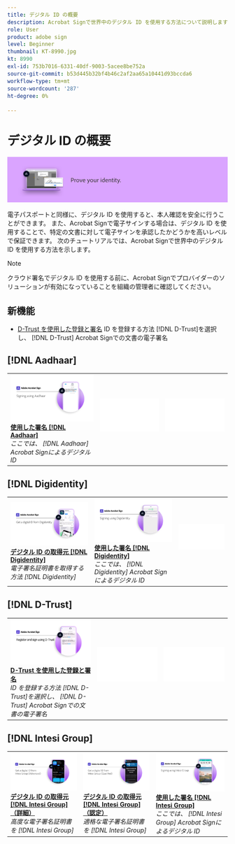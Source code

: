 ```yaml
---
title: デジタル ID の概要
description: Acrobat Signで世界中のデジタル ID を使用する方法について説明します
role: User
product: adobe sign
level: Beginner
thumbnail: KT-8990.jpg
kt: 8990
exl-id: 753b7016-6331-40df-9003-5acee8be752a
source-git-commit: b53d445b32bf4b46c2af2aa65a10441d93bccda6
workflow-type: tm+mt
source-wordcount: '287'
ht-degree: 0%

---
```


# デジタル ID の概要

![Sign デジタル ID 画像](../assets/Hero-DigitalID.png)

電子パスポートと同様に、デジタル ID を使用すると、本人確認を安全に行うことができます。 また、Acrobat Signで電子サインする場合は、デジタル ID を使用することで、特定の文書に対して電子サインを承認したかどうかを高いレベルで保証できます。 次のチュートリアルでは、Acrobat Signで世界中のデジタル ID を使用する方法を示します。

>[!NOTE]
>
>クラウド署名でデジタル ID を使用する前に、Acrobat Signでプロバイダーのソリューションが有効になっていることを組織の管理者に確認してください。

## 新機能

* [D-Trust を使用した登録と署名](d-trust.md)
ID を登録する方法 [!DNL D-Trust]を選択し、 [!DNL D-Trust] Acrobat Signでの文書の電子署名

## [!DNL Aadhaar]

<table style="table-layout:fixed">
<tr>
 <td>
    <a href="aadhaar-sign.md">
      <img alt="使用した署名 [!DNL Aadhaar]" src="assets/Aadhaarsign_1280.png" />
    </a>
    <div>
    <a href="aadhaar-sign.md"><strong>使用した署名 [!DNL Aadhaar]</strong></a>
    </div>
    <em>ここでは、 [!DNL Aadhaar] Acrobat Signによるデジタル ID</em>
    <br>
  </td>
  <td>
    <img alt="スペーサー" src="../assets/Whitespacer.png" />
    <div>
    <br>
  </td>
  <td>
    <img alt="スペーサー" src="../assets/Whitespacer.png" />
    <div>
    <br>
  </td>
</tr>
</table>

## [!DNL Digidentity]

<table style="table-layout:fixed">
<tr>
 <td>
    <a href="digidentity-reg.md">
      <img alt="デジタル ID の取得元 [!DNL Digidentity]" src="assets/Digidentityreg_1280.png" />
    </a>
    <div>
    <a href="digidentity-reg.md"><strong>デジタル ID の取得元 [!DNL Digidentity]</strong></a>
    </div>
    <em>電子署名証明書を取得する方法 [!DNL Digidentity]</em>
    <br>
  </td>
  <td>
    <a href="digidentity-sign.md">
      <img alt="使用した署名 [!DNL Digidentity]" src="assets/Digidentitysign_1280.png" />
    </a>
    <div>
    <a href="digidentity-sign.md"><strong>使用した署名 [!DNL Digidentity]</strong></a>
    </div>
    <em>ここでは、 [!DNL Digidentity] Acrobat Signによるデジタル ID</em>
    <br>
  </td>
  <td>
    <img alt="スペーサー" src="../assets/Whitespacer.png" />
    <div>
    <br>
  </td>
</tr>
</table>

## [!DNL D-Trust]

<table style="table-layout:fixed">
<tr>
  <td>
    <a href="d-trust.md">
      <img alt="D-Trust を使用した登録と署名" src="assets/Dtrust.png" />
    </a>
    <div>
    <a href="d-trust.md"><strong>D-Trust を使用した登録と署名</strong></a>
    </div>
    <em>ID を登録する方法 [!DNL D-Trust]を選択し、 [!DNL D-Trust] Acrobat Signでの文書の電子署名</em>
    <br>
  </td>
  <td>
    <img alt="スペーサー" src="../assets/Whitespacer.png" />
    <div>
    <br>
  </td>
  <td>
    <img alt="スペーサー" src="../assets/Whitespacer.png" />
    <div>
    <br>
  </td>
  </tr>
  </table>

## [!DNL Intesi Group]

<table style="table-layout:fixed">
<tr>
  <td>
    <a href="intesi-advanced.md">
      <img alt="Intesi Group からのデジタル ID の取得（上級者）" src="assets/IntesiAdvanced_1280.png" />
    </a>
    <div>
    <a href="intesi-advanced.md"><strong>デジタル ID の取得元 [!DNL Intesi Group] （詳細）</strong></a>
    </div>
    <em>高度な電子署名証明書を [!DNL Intesi Group]</em>
    <br>
  </td>
  <td>
    <a href="intesi-qualified.md">
      <img alt="デジタル ID の取得元 [!DNL Intesi Group] （認定）" src="assets/IntesiQualified_1280.png" />
    </a>
    <div>
    <a href="intesi-qualified.md"><strong>デジタル ID の取得元 [!DNL Intesi Group] （認定）</strong></a>
    </div>
    <em>適格な電子署名証明書を [!DNL Intesi Group]</em>
    <br>
  </td>
  <td>
    <a href="intesi-sign.md">
      <img alt="Intesi Group を使用した署名" src="assets/IntesiSign_1280.png" />
    </a>
    <div>
    <a href="intesi-sign.md"><strong>使用した署名 [!DNL Intesi Group]</strong></a>
    </div>
    <em>ここでは、 [!DNL Intesi Group] Acrobat Signによるデジタル ID</em>
    <br>
  </td>
</tr>
</table>

